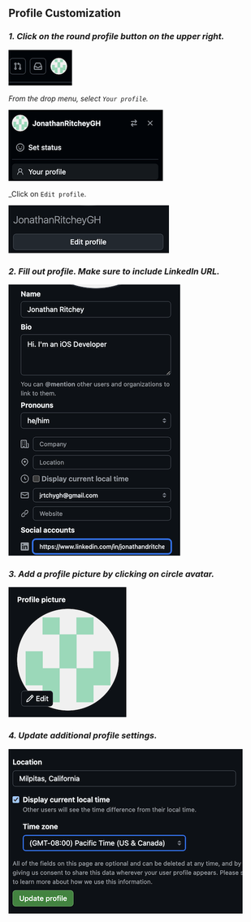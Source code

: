 ## Profile Customization

### _1. Click on the round profile button on the upper right._

![](profile-button-upper-right.png)

_From the drop menu, select `Your profile`._

![](select-profile.png)

_Click on `Edit profile`.

![](edit-profile.png)

### _2. Fill out profile. Make sure to include LinkedIn URL._

![](complete-profile.png)

### _3. Add a profile picture by clicking on circle avatar._

![](edit-avatar.png)

### _4. Update additional profile settings._

![](update-location.png)